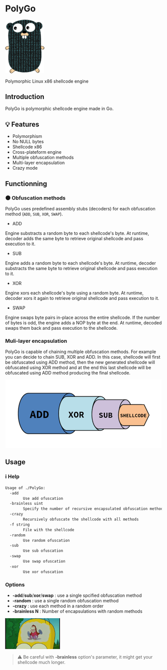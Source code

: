 # PolyGo

<img src="images/gopher.png" width="25%">

Polymorphic Linux x86 shellcode engine

## Introduction

PolyGo is polymorphic shellcode engine made in Go.

## 💡 Features 

* Polymorphism
* No NULL bytes
* Shellcode x86
* Cross-plateform engine
* Multiple obfuscation methods
* Multi-layer encapsulation
* Crazy mode

## Functionning

### 🌑 Obfuscation methods

PolyGo uses predefined assembly stubs (decoders) for each obfuscation method (`ADD`, `SUB`, `XOR`, `SWAP`).

* ADD

Engine substracts a random byte to each shellcode's byte. At runtime, decoder adds the same byte to retrieve original shellcode and pass execution to it.

* SUB

Engine adds a random byte to each shellcode's byte. At runtime, decoder substracts the same byte to retrieve original shellcode and pass execution to it.

* XOR

Engine xors each shellcode's byte using a random byte. At runtime, decoder xors it again to retrieve original shellcode and pass execution to it.

* SWAP

Engine swaps byte pairs in-place across the entire shellcode. If the number of bytes is odd, the engine adds a NOP byte at the end. At runtime, decoded swaps them back and pass execution to the shellcode.

### Muli-layer encapsulation

PolyGo is capable of chaining multiple obfuscation methods. For example you can decide to chain SUB, XOR and ADD. In this case, shellcode will first be obfuscated using ADD method, then the new generated shellcode will obfuscated using XOR method and at the end this last shellcode will be obfuscated using ADD method producing the final shellcode.

<img src="images/encapsulation.png">

## Usage

### ℹ️ Help

```Bash
Usage of ./PolyGo:
  -add
        Use add ofuscation
  -brainless uint
        Specify the number of recursive encapsulated obfuscation methods (default: 5)
  -crazy
        Recursively obfuscate the shellcode with all methods
  -f string
        File with the shellcode
  -random
        Use random ofuscation
  -sub
        Use sub ofuscation
  -swap
        Use swap ofuscation
  -xor
        Use xor ofuscation
```

### Options

* **-add**/**sub**/**xor**/**swap** : use a single spcified obfuscation method
* **-random** : use a single random obfuscation method
* **-crazy** : use each method in a random order
* **-brainless N** : Number of encapsulations with random methods

<img src="images/brainless.gif" width="35%">

> ⚠️ Be careful with **-brainless** option's parameter, it might get your shellcode much longer.
